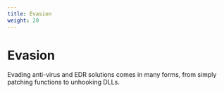 ```yaml
---
title: Evasion
weight: 20
---
```


# Evasion

Evading anti-virus and EDR solutions comes in many forms, from simply patching functions to unhooking DLLs.
